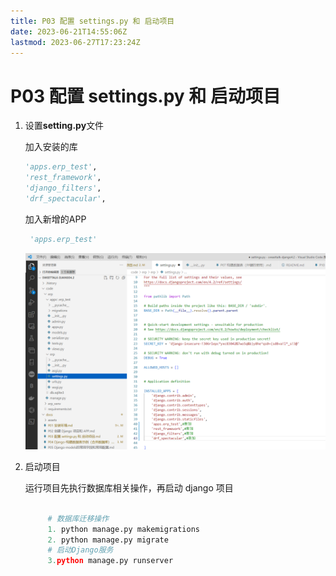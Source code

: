 ```yaml
---
title: P03 配置 settings.py 和 启动项目
date: 2023-06-21T14:55:06Z
lastmod: 2023-06-27T17:23:24Z
---
```


# P03 配置 settings.py 和 启动项目

1. 设置**setting.py**文件

    加入安装的库

    ```python
    'apps.erp_test',
    'rest_framework',
    'django_filters',
    'drf_spectacular',
   
    ```

    加入新增的APP

    ```python
     'apps.erp_test'
    ```

    ​![image](assets\2023-08-14_201211.png)​

2. 启动项目  

   运行项目先执行数据库相关操作，再启动 django 项目
   ```python
    
        # 数据库迁移操作
        1. ​python manage.py makemigrations​​​​
        2. ​python manage.py migrate
        # 启动Django服务
        3.python manage.py runserver

    ```

　　‍
